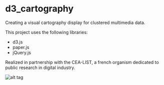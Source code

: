 # d3_cartography
Creating a visual cartography display for clustered multimedia data.

This project uses the following libraries:
* d3.js
* paper.js
* jQuery.js

Realized in partnership with the CEA-LIST, a french organism dedicated to public research in digital industry.

![alt tag](https://raw.github.com/Nathx/d3_cartography/master/carto.png)
